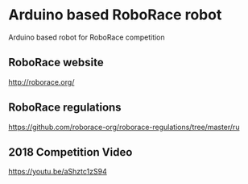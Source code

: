 # Arduino based RoboRace robot
Arduino based robot for RoboRace competition


## RoboRace website
http://roborace.org/

## RoboRace regulations
https://github.com/roborace-org/roborace-regulations/tree/master/ru

## 2018 Competition Video
https://youtu.be/aShztc1zS94

